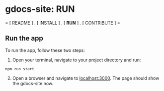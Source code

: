 # gdocs-site: RUN

= [ [README](./README.md) ] . [ [INSTALL](./INSTALL.md) ]  . [ **[RUN](./RUN.md)** ] . [ [CONTRIBUTE](./CONTRIBUTE.md) ] =

## Run the app

To run the app, follow these two steps:

1. Open your terminal, navigate to your project directory and run:

```npm run start```

2. Open a browser and navigate to [localhost:3000](http://localhost:3000/). The page should show the gdocs-site now.
